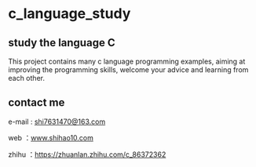# c_language_study

## study the language C

This project contains many c language programming examples, aiming at improving the programming skills,
welcome your advice and learning from each other.

## contact me

e-mail  : shi7631470@163.com

web     ：www.shihao10.com

zhihu   ：https://zhuanlan.zhihu.com/c_86372362
